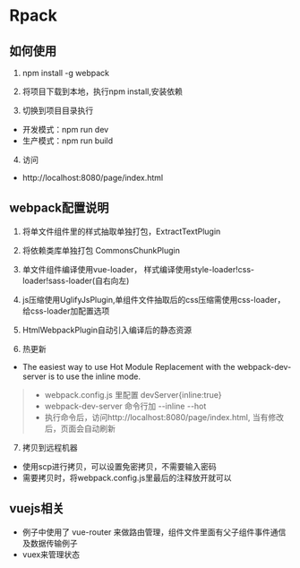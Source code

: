# Rpack

## 如何使用

1) npm install -g webpack

2) 将项目下载到本地，执行npm install,安装依赖

3) 切换到项目目录执行 
* 开发模式：npm run dev 
* 生产模式：npm run build

4) 访问
* http://localhost:8080/page/index.html

## webpack配置说明

1) 将单文件组件里的样式抽取单独打包，ExtractTextPlugin

2) 将依赖类库单独打包 CommonsChunkPlugin

3) 单文件组件编译使用vue-loader， 样式编译使用style-loader!css-loader!sass-loader(自右向左)

4) js压缩使用UglifyJsPlugin,单组件文件抽取后的css压缩需使用css-loader，给css-loader加配置选项

5) HtmlWebpackPlugin自动引入编译后的静态资源

6) 热更新
* The easiest way to use Hot Module Replacement with the webpack-dev-server is to use the inline mode.

>* webpack.config.js 里配置 devServer{inline:true}
>* webpack-dev-server 命令行加 --inline --hot
>* 执行命令后，访问http://localhost:8080/page/index.html, 当有修改后，页面会自动刷新

7) 拷贝到远程机器

* 使用scp进行拷贝，可以设置免密拷贝，不需要输入密码
* 需要拷贝时，将webpack.config.js里最后的注释放开就可以

## vuejs相关

* 例子中使用了 vue-router 来做路由管理，组件文件里面有父子组件事件通信及数据传输例子
* vuex来管理状态
